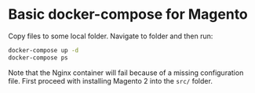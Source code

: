 # Basic docker-compose for Magento

Copy files to some local folder. Navigate to folder and then run:

```bash
docker-compose up -d
docker-compose ps
```

Note that the Nginx container will fail because of a missing configuration file. First proceed with
installing Magento 2 into the `src/` folder.
